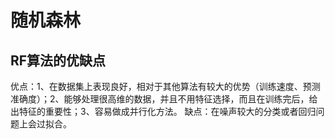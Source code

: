 # 随机森林
## RF算法的优缺点
优点：1、在数据集上表现良好，相对于其他算法有较大的优势（训练速度、预测准确度）；2、能够处理很高维的数据，并且不用特征选择，而且在训练完后，给出特征的重要性；3、容易做成并行化方法。 
缺点：在噪声较大的分类或者回归问题上会过拟合。